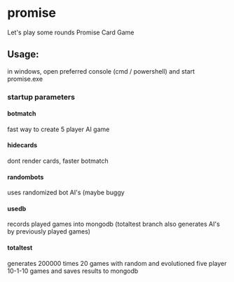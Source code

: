 # promise
Let's play some rounds Promise Card Game

## Usage:
in windows, open preferred console (cmd / powershell) and start
promise.exe

### startup parameters
#### botmatch
fast way to create 5 player AI game

#### hidecards
dont render cards, faster botmatch

#### randombots
uses randomized bot AI's (maybe buggy

#### usedb
records played games into mongodb
(totaltest branch also generates AI's by previously played games)

#### totaltest
generates 200000 times 20 games with random and evolutioned five player 10-1-10 games and saves results to mongodb
